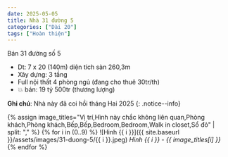 ```yaml
---
date: 2025-05-05
title: Nhà 31 đường 5
categories: ["Dài 20"]
tags: ["Hoàn thiện"] 
---
```


Bán 31 đường số 5
- Dt: 7 x 20 (140m) diện tích sàn 260,3m
- Xây dựng: 3 tầng
- Full nội thất 4 phòng ngủ (đang cho thuê 30tr/th)
- 💥 bán: 19 tỷ 500tr (thương lượng)

**Ghi chú**: Nhà này đã coi hồi tháng Hai 2025
{: .notice--info}


{% assign image_titles="Vị trí,Hình này chắc không liên quan,Phòng khách,Phòng khách,Bếp,Bếp,Bedroom,Bedroom,Walk in closet,Sổ đỏ" | split: "," %}
{% for i in (0..9) %}
![Hinh {{ i }}]({{ site.baseurl }}/assets/images/31-duong-5/{{ i }}.jpeg)
_Hinh {{ i }} - {{ image_titles[i] }}_
{% endfor %}
